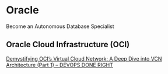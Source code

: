 # Oracle

Become an Autonomous Database Specialist

## Oracle Cloud Infrastructure (OCI)

[Demystifying OCI’s Virtual Cloud Network: A Deep Dive into VCN Architecture (Part 1) – DEVOPS DONE RIGHT](https://blog.opstree.com/2024/01/16/demystifying-ocis-virtual-cloud-network-a-deep-dive-into-vcn-architecture/)
